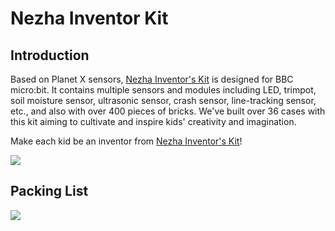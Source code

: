 ﻿# Nezha Inventor Kit

## Introduction

Based on Planet X sensors, [Nezha Inventor's Kit](https://www.elecfreaks.com/nezha-inventor-s-kit-for-micro-bit-without-micro-bit-board.html?_pos=2&_sid=ed1b6fbd2&_ss=r) is designed for BBC micro:bit. It contains multiple sensors and modules including LED, trimpot, soil moisture sensor, ultrasonic sensor, crash sensor, line-tracking sensor, etc., and also with over 400 pieces of bricks. We've built over 36 cases with this kit aiming to cultivate and inspire kids' creativity and imagination.

Make each kid be an inventor from [Nezha Inventor's Kit](https://www.elecfreaks.com/nezha-inventor-s-kit-for-micro-bit-without-micro-bit-board.html?_pos=2&_sid=ed1b6fbd2&_ss=r)!

![](https://wiki-media-ef.oss-cn-hongkong.aliyuncs.com//images/Nezha-Inventors-kit-for-microbit-01.png)

## Packing List

![](https://wiki-media-ef.oss-cn-hongkong.aliyuncs.com//images/Nezha-Inventors-kit-for-microbit-02.png)
